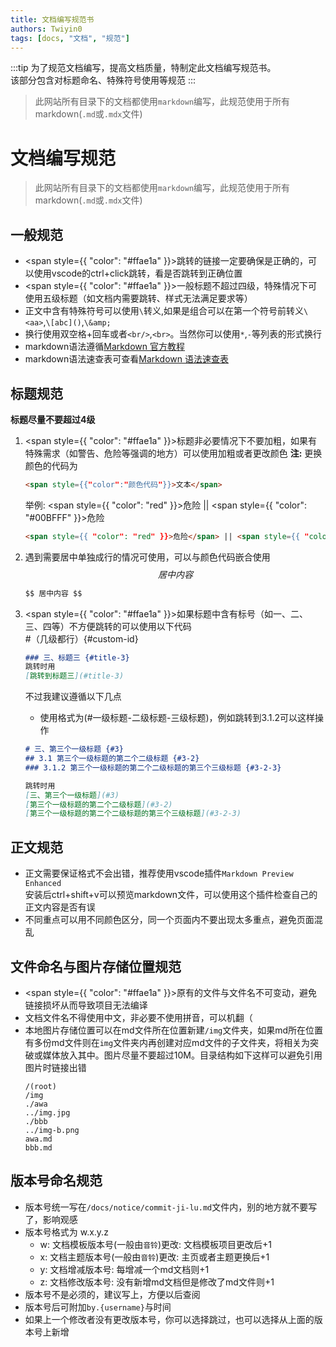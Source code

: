 ```yaml
---
title: 文档编写规范书
authors: Twiyin0
tags: [docs, "文档", "规范"]
---
```



:::tip
为了规范文档编写，提高文档质量，特制定此文档编写规范书。  
该部分包含对标题命名、特殊符号使用等规范
:::

> 此网站所有目录下的文档都使用`markdown`编写，此规范使用于所有markdown(`.md`或`.mdx`文件)  

<!--truncate-->

# 文档编写规范
> 此网站所有目录下的文档都使用`markdown`编写，此规范使用于所有markdown(`.md`或`.mdx`文件)  

## 一般规范

* <span style={{ "color": "#ffae1a" }}>跳转的链接一定要确保是正确的</span>，可以使用vscode的ctrl+click跳转，看是否跳转到正确位置
* <span style={{ "color": "#ffae1a" }}>一般标题不超过四级</span>，特殊情况下可使用五级标题（如文档内需要跳转、样式无法满足要求等）
* 正文中含有特殊符号可以使用`\`转义,如果是组合可以在第一个符号前转义`\<aa>`,`\[abc]()`,`\&amp;`
* 换行使用双空格+回车或者`<br/>`,`<br>`。当然你可以使用`*`,`-`等列表的形式换行
* markdown语法遵循[Markdown 官方教程](https://markdown.com.cn/basic-syntax/)
* markdown语法速查表可查看[Markdown 语法速查表](https://markdown.com.cn/cheat-sheet.html)

## 标题规范
**标题尽量不要超过4级**
1. <span style={{ "color": "#ffae1a" }}>标题非必要情况下不要加粗</span>，如果有特殊需求（如警告、危险等强调的地方）可以使用加粗或者更改颜色
    **注:** 更换颜色的代码为  
    ```markdown
    <span style={{"color":"颜色代码"}}>文本</span>
    ```
    举例: <span style={{ "color": "red" }}>危险</span> || <span style={{ "color": "#00BFFF" }}>危险</span>
    ```markdown
    <span style={{ "color": "red" }}>危险</span> || <span style={{ "color": "#00BFFF" }}>危险</span>
    ```

2. 遇到需要居中单独成行的情况可使用，可以与颜色代码嵌合使用
    $$ 居中内容 $$
    ```markdown
    $$ 居中内容 $$
    ```
3. <span style={{ "color": "#ffae1a" }}>如果标题中含有标号（如一、二、三、四等）不方便跳转的可以使用以下代码</span>  
    #（几级都行）\{#custom-id}
    ```markdown
    ### 三、标题三 {#title-3}
    跳转时用
    [跳转到标题三](#title-3)
    ```

    不过我建议遵循以下几点
    - 使用格式为(#一级标题-二级标题-三级标题)，例如跳转到3.1.2可以这样操作  
    ```markdown
    # 三、第三个一级标题 {#3}
    ## 3.1 第三个一级标题的第二个二级标题 {#3-2}
    ### 3.1.2 第三个一级标题的第二个二级标题的第三个三级标题 {#3-2-3}

    跳转时用
    [三、第三个一级标题](#3)
    [第三个一级标题的第二个二级标题](#3-2)
    [第三个一级标题的第二个二级标题的第三个三级标题](#3-2-3)
    ```

## 正文规范
- 正文需要保证格式不会出错，推荐使用vscode插件`Markdown Preview Enhanced`  
安装后ctrl+shift+v可以预览markdown文件，可以使用这个插件检查自己的正文内容是否有误
- 不同重点可以用不同颜色区分，同一个页面内不要出现太多重点，避免页面混乱

## 文件命名与图片存储位置规范
* <span style={{ "color": "#ffae1a" }}>原有的文件与文件名不可变动，避免链接损坏从而导致项目无法编译</span>
* 文档文件名不得使用中文，非必要不使用拼音，可以机翻（
* 本地图片存储位置可以在md文件所在位置新建`/img`文件夹，如果md所在位置有多份md文件则在`img`文件夹内再创建对应md文件的子文件夹，将相关为突破或媒体放入其中。图片尽量不要超过10M。目录结构如下这样可以避免引用图片时链接出错
    ```
    /(root)
    /img
    ./awa
    ../img.jpg
    ./bbb
    ../img-b.png
    awa.md
    bbb.md
    ```

## 版本号命名规范
* 版本号统一写在`/docs/notice/commit-ji-lu.md`文件内，别的地方就不要写了，影响观感
* 版本号格式为 w.x.y.z
    - w: 文档模板版本号(一般由`音铃`)更改: 文档模板项目更改后+1
    - x: 文档主题版本号(一般由`音铃`)更改: 主页或者主题更换后+1
    - y: 文档增减版本号: 每增减一个md文档则+1
    - z: 文档修改版本号: 没有新增md文档但是修改了md文件则+1
* 版本号不是必须的，建议写上，方便以后查阅
* 版本号后可附加`by.{username}`与时间
* 如果上一个修改者没有更改版本号，你可以选择跳过，也可以选择从上面的版本号上新增

